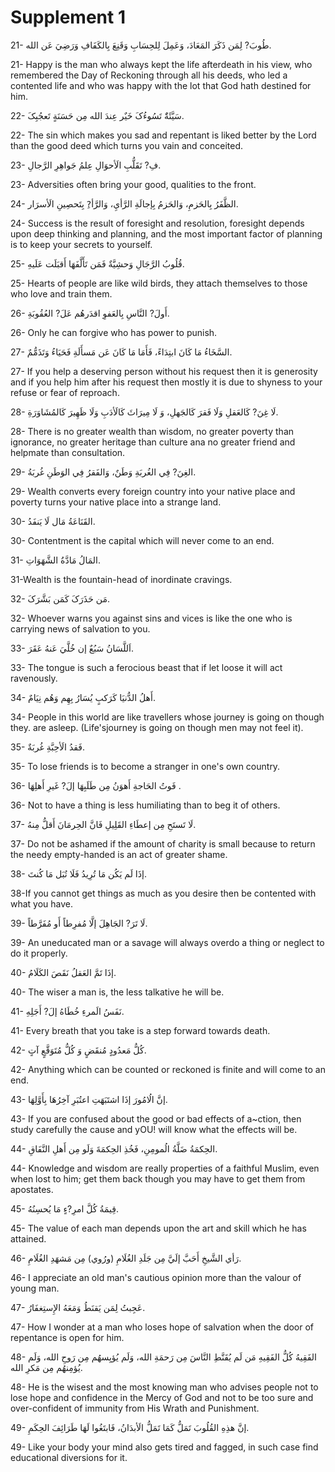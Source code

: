 Supplement 1
============

21- طُوبَ? لِمَن ذَکَرَ المَعَادَ، وَعَمِلَ لِلحِسَابِ وَقَنِعَ
بِالکَفَافِ وَرَضِيَ عَن الله.

21- Happy is the man who always kept the life afterdeath in his view,
who remembered the Day of Reckoning through all his deeds, who led a
contented life and who was happy with the lot that God hath destined for
him.

22- سَيَّئَةٌَ تَسُوءُکَ خَيٌر عِندَ الله مِن حَسَنَةٍ تَعجُبِکَ.

22- The sin which makes you sad and repentant is liked better by the
Lord than the good deed which turns you vain and conceited.

23- فِ? تَقَلُّبِ الَأحوَالِ عِلمُ جَواهِرِ الرَّجالِ.

23- Adversities often bring your good, qualities to the front.

24- الظَّفَرُ بِالحَزمِ، وَالحَزمُ بِإجالَةِ الرَّأيِ، وَالرَّأ?ِ
بِتَحصِينِ الَأسرَار.

24- Success is the result of foresight and resolution, foresight
depends upon deep thinking and planning, and the most important factor
of planning is to keep your secrets to yourself.

25- قُلُوبُ الرَّجَالِ وَحشِيَّةٌ فَمَن تَأَلَّفَهَا أَقبَلَت
عَلَيهِ.

25- Hearts of people are like wild birds, they attach themselves to
those who love and train them.

26- أَولَ? النَّاسِ بِالعَفوِ اقدَرهُم عَلَ? العُقُوبَةِ.

26- Only he can forgive who has power to punish.

27- السَّخَاءُ مَا کَانَ ابتِدَاءً، فَأَمَا مَا کَانَ عَن مَسأَلَةِ
فَحَيَاءُ وَتَذَمُّمٌ.

27- If you help a deserving person without his request then it is
generosity and if you help him after his request then mostly it is due
to shyness to your refuse or fear of reproach.

28- لَا غِنَ? کَالعَقلِ وَلَا فَقرَ کَالجَهلِ، وَ لَا مِيرَاثَ
کَالَأدَبِ وَلَا ظَهِيرَ کَالمُشَاوَرَةِ.

28- There is no greater wealth than wisdom, no greater poverty than
ignorance, no greater heritage than culture ana no greater friend and
helpmate than consultation.

29- الغِنَ? فِي الغُربَةِ وَطَنٌ، وَالفَقرُ فِي الوَطَنِ غُربَةُ.

29- Wealth converts every foreign country into your native place and
poverty turns your native place into a strange land.

30- القَنَاعَةُ مَال لَا يَنفَدُ.

30- Contentment is the capital which will never come to an end.

31- المَالُ مَادَّةُ الشَّهَوَاتِ.

31-Wealth is the fountain-head of inordinate cravings.

32- مَن حَذَرَکَ کَمَن بَشَّرَکَ.

32- Whoever warns you against sins and vices is like the one who is
carrying news of salvation to you.

33- اَللَّسَانُ سَبُعٌ إن خُلَّيَ عَنهُ عَقَرَ.

33- The tongue is such a ferocious beast that if let loose it will act
ravenously.

34- أَهلُ الدُّنيَا کَرَکبٍ يُسَارُ بِهِم وَهُم نِيَامٌ.

34- People in this world are like travellers whose journey is going on
though they. are asleep. (Life'sjourney is going on though men may not
feel it).

35- فَقدُ الَأحِبَّةِ غُربَةٌ.

35- To lose friends is to become a stranger in one's own country.

36- فَوتُ الحَاجةِ أَهوَنُ مِن طَلَبِهَا إلَ? غَيرِ أَهلِهَا .

36- Not to have a thing is less humiliating than to beg it of others.

37- لَا تَستَحِ مِن إعطَاءِ القَلِيلِ فَانَّ الحِرمَانَ أَقلُّ مِنهُ.

37- Do not be ashamed if the amount of charity is small because to
return the needy empty-handed is an act of greater shame.

38- إذَا لَم يَکُن مَا تُرِيدُ فَلَا تُبَل مَا کُنتَ.

38-If you cannot get things as much as you desire then be contented
with what you have.

39- لَا تَرَ? الجَاهِلَ إلَّا مُفرِطاً أَو مُفَرَّطاً.

39- An uneducated man or a savage will always overdo a thing or neglect
to do it properly.

40- إذَا تَمَّ العَقلُ نَقَصَ الکَلَامُ.

40- The wiser a man is, the less talkative he will be.

41- نَفَسُ الَمرءِ خُطَاهُ إلَ? أَجَلِهِ.

41- Every breath that you take is a step forward towards death.

42- کُلُّ مَعدُودٍ مُنقَضٍ وَ کُلُّ مُتَوَقَّعٍ آتٍ.

42- Anything which can be counted or reckoned is finite and will come
to an end.

43- إنَّ الُامُورَ إذَا اشتَبَهَتِ اعتُبَرِ آخِرُهَا بِأَوَّلِهَا.

43- If you are confused about the good or bad effects of a~ction, then
study carefully the cause and yOU! will know what the effects will be.

44- الحِکمَةُ ضَلَّةُ الُمومِنِ، فَخُذِ الحِکمَةَ وَلَو مِن أَهلِ
النَّفَاقِ.

44- Knowledge and wisdom are really properties of a faithful Muslim,
even when lost to him; get them back though you may have to get them
from apostates.

45- قِيمَةُ کُلَّ امرِ?ءٍ مَا يُحسِنُهُ.

45- The value of each man depends upon the art and skill which he has
attained.

46- رَأي الشَّيخِ أَحَبَّ إلَيَّ مِن جَلَدِ الغُلَامِ (ورُوي) مِن
مَشهَدِ الغُلَامِ.

46- I appreciate an old man's cautious opinion more than the valour of
young man.

47- عَجِبتُ لِمَن يَقنَطُ وَمَعَهُ الإِستِغفَارُ.

47- How I wonder at a man who loses hope of salvation when the door of
repentance is open for him.

48- الفَقِيهُ کُلُّ الفَقِيهِ مَن لَم يُقَنَّطِ النَّاسَ مِن رَحمَةِ
الله، وَلَم يُؤيِسهُم مِن رَوحِ الله، وَلَم يُؤمِنهُم مِن مَکرِ الله.

48- He is the wisest and the most knowing man who advises people not to
lose hope and confidence in the Mercy of God and not to be too sure and
over-confident of immunity from His Wrath and Punishment.

49- إنَّ هذِهِ القُلُوبَ تَمَلُّ کَمَا تَمَلُّ الَأبدَانُ، فَابتَغُوا
لَهَا طَرَائِفَ الحِکَمِ.

49- Like your body your mind also gets tired and fagged, in such case
find educational diversions for it.


